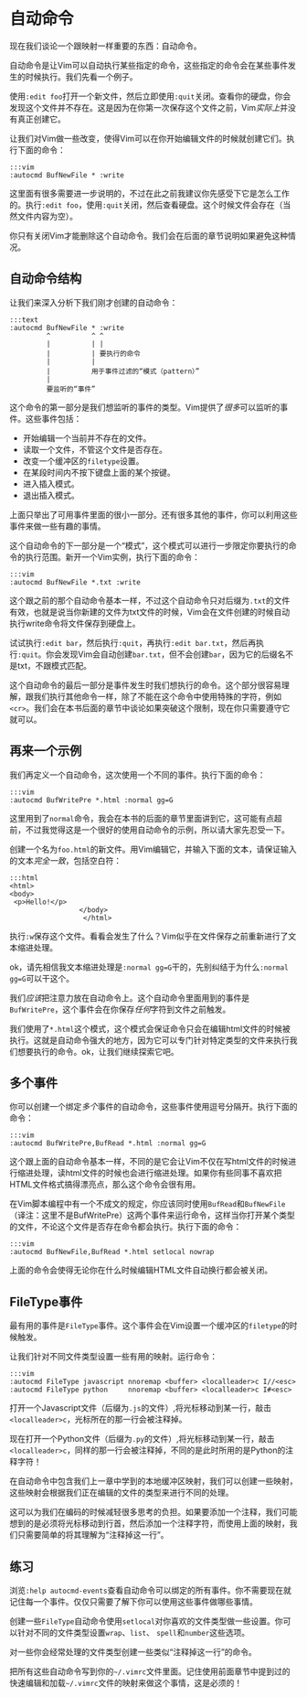 自动命令
============

现在我们谈论一个跟映射一样重要的东西：自动命令。

自动命令是让Vim可以自动执行某些指定的命令，这些指定的命令会在某些事件发生的时候执行。我们先看一个例子。

使用`:edit foo`打开一个新文件，然后立即使用`:quit`关闭。查看你的硬盘，你会发现这个文件并不存在。这是因为在你第一次保存这个文件之前，Vim*实际上*并没有真正创建它。

让我们对Vim做一些改变，使得Vim可以在你开始编辑文件的时候就创建它们。执行下面的命令：

    :::vim
    :autocmd BufNewFile * :write

这里面有很多需要进一步说明的，不过在此之前我建议你先感受下它是怎么工作的。执行`:edit foo`，使用`:quit`关闭，然后查看硬盘。这个时候文件会存在（当然文件内容为空）。

你只有关闭Vim才能删除这个自动命令。我们会在后面的章节说明如果避免这种情况。

自动命令结构
---------------------

让我们来深入分析下我们刚才创建的自动命令：

    :::text
    :autocmd BufNewFile * :write
             ^          ^ ^
             |          | |
             |          | 要执行的命令
             |          |
             |          用于事件过滤的“模式（pattern）”
             |
             要监听的“事件”

这个命令的第一部分是我们想监听的事件的类型。Vim提供了*很多*可以监听的事件。这些事件包括：

* 开始编辑一个当前并不存在的文件。
* 读取一个文件，不管这个文件是否存在。
* 改变一个缓冲区的`filetype`设置。
* 在某段时间内不按下键盘上面的某个按键。
* 进入插入模式。
* 退出插入模式。

上面只举出了可用事件里面的很小一部分。还有很多其他的事件，你可以利用这些事件来做一些有趣的事情。

这个自动命令的下一部分是一个“模式”，这个模式可以进行一步限定你要执行的命令的执行范围。新开一个Vim实例，执行下面的命令：

    :::vim
    :autocmd BufNewFile *.txt :write

这个跟之前的那个自动命令基本一样，不过这个自动命令只对后缀为`.txt`的文件有效，也就是说当你新建的文件为txt文件的时候，Vim会在文件创建的时候自动执行write命令将文件保存到硬盘上。

试试执行`:edit bar`，然后执行`:quit`，再执行`:edit bar.txt`，然后再执行`:quit`。你会发现Vim会自动创建`bar.txt`，但不会创建`bar`，因为它的后缀名不是txt，不跟模式匹配。

这个自动命令的最后一部分是事件发生时我们想执行的命令。这个部分很容易理解，跟我们执行其他命令一样，除了不能在这个命令中使用特殊的字符，例如`<cr>`。我们会在本书后面的章节中谈论如果突破这个限制，现在你只需要遵守它就可以。

再来一个示例
---------------

我们再定义一个自动命令，这次使用一个不同的事件。执行下面的命令：

    :::vim
    :autocmd BufWritePre *.html :normal gg=G

这里用到了`normal`命令，我会在本书的后面的章节里面讲到它，这可能有点超前，不过我觉得这是一个很好的使用自动命令的示例，所以请大家先忍受一下。

创建一个名为`foo.html`的新文件。用Vim编辑它，并输入下面的文本，请保证输入的文本*完全一致*，包括空白符：

    :::html
    <html>
    <body>
     <p>Hello!</p>
                     </body>
                      </html>

执行`:w`保存这个文件。看看会发生了什么？Vim似乎在文件保存之前重新进行了文本缩进处理。

ok，请先相信我文本缩进处理是`:normal gg=G`干的，先别纠结于为什么`:normal gg=G`可以干这个。

我们*应该*把注意力放在自动命令上。这个自动命令里面用到的事件是`BufWritePre`，这个事件会在你保存*任何*字符到文件之前触发。


我们使用了`*.html`这个模式，这个模式会保证命令只会在编辑html文件的时候被执行。这就是自动命令强大的地方，因为它可以专门针对特定类型的文件来执行我们想要执行的命令。ok，让我们继续探索它吧。

多个事件
---------------

你可以创建一个绑定*多个*事件的自动命令，这些事件使用逗号分隔开。执行下面的命令：

    :::vim
    :autocmd BufWritePre,BufRead *.html :normal gg=G

这个跟上面的自动命令基本一样，不同的是它会让Vim不仅在写html文件的时候进行缩进处理，读html文件的时候也会进行缩进处理。如果你有些同事不喜欢把HTML文件格式搞得漂亮点，那么这个命令会很有用。

在Vim脚本编程中有一个不成文的规定，你应该同时使用`BufRead`和`BufNewFile`（译注：这里不是BufWritePre）这两个事件来运行命令，这样当你打开某个类型的文件，不论这个文件是否存在命令都会执行。执行下面的命令：

    :::vim
    :autocmd BufNewFile,BufRead *.html setlocal nowrap

上面的命令会使得无论你在什么时候编辑HTML文件自动换行都会被关闭。

FileType事件
---------------

最有用的事件是`FileType`事件。这个事件会在Vim设置一个缓冲区的`filetype`的时候触发。

让我们针对不同文件类型设置一些有用的映射。运行命令：

    :::vim
    :autocmd FileType javascript nnoremap <buffer> <localleader>c I//<esc>
    :autocmd FileType python     nnoremap <buffer> <localleader>c I#<esc>

打开一个Javascript文件（后缀为`.js`的文件）,将光标移动到某一行，敲击`<localleader>c`，光标所在的那一行会被注释掉。

现在打开一个Python文件（后缀为`.py`的文件）,将光标移动到某一行，敲击`<localleader>c`，同样的那一行会被注释掉，不同的是此时所用的是Python的注释字符！

在自动命令中包含我们上一章中学到的本地缓冲区映射，我们可以创建一些映射，这些映射会根据我们正在编辑的文件的类型来进行不同的处理。

这可以为我们在编码的时候减轻很多思考的负担。如果要添加一个注释，我们可能想到的是必须将光标移动到行首，然后添加一个注释字符，而使用上面的映射，我们只需要简单的将其理解为“注释掉这一行”。

练习
---------

浏览`:help autocmd-events`查看自动命令可以绑定的所有事件。你不需要现在就记住每一个事件。仅仅只需要了解下你可以使用这些事件做哪些事情。

创建一些`FileType`自动命令使用`setlocal`对你喜欢的文件类型做一些设置。你可以针对不同的文件类型设置`wrap`、`list`、 `spell`和`number`这些选项。

对一些你会经常处理的文件类型创建一些类似“注释掉这一行”的命令。

把所有这些自动命令写到你的`~/.vimrc`文件里面。记住使用前面章节中提到过的快速编辑和加载`~/.vimrc`文件的映射来做这个事情，这是必须的！


